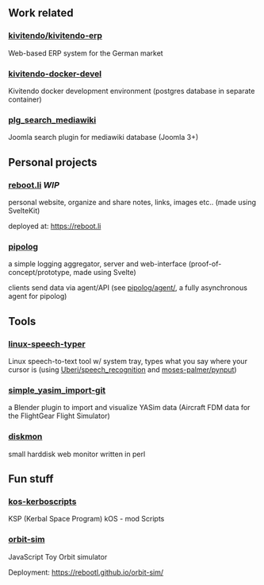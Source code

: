## Work related

### [kivitendo/kivitendo-erp](https://github.com/kivitendo/kivitendo-erp)
Web-based ERP system for the German market

### [kivitendo-docker-devel](https://github.com/rebootl/kivitendo-docker-devel)
Kivitendo docker development environment (postgres database in separate container)

### [plg_search_mediawiki](https://github.com/rebootl/plg_search_mediawiki)
Joomla search plugin for mediawiki database (Joomla 3+)

## Personal projects

### [reboot.li](https://github.com/rebootl/reboot.li) _WIP_
personal website, organize and share notes, links, images etc.. (made using SvelteKit)

deployed at: https://reboot.li

### [pipolog](https://github.com/rebootl/pipolog)
a simple logging aggregator, server and web-interface (proof-of-concept/prototype, made using Svelte)

clients send data via agent/API (see [pipolog/agent/](https://github.com/rebootl/pipolog/tree/master/agent), a fully asynchronous agent for pipolog)

## Tools

### [linux-speech-typer](https://github.com/rebootl/linux-speech-typer)
Linux speech-to-text tool w/ system tray, types what you say where your cursor is (using [Uberi/speech_recognition](https://github.com/Uberi/speech_recognition) and [moses-palmer/pynput](https://github.com/moses-palmer/pynput))

### [simple_yasim_import-git](https://github.com/rebootl/simple_yasim_import-git)
a Blender plugin to import and visualize YASim data (Aircraft FDM data for the FlightGear Flight Simulator)

### [diskmon](https://github.com/rebootl/diskmon)
small harddisk web monitor written in perl

## Fun stuff

### [kos-kerboscripts](https://github.com/rebootl/kos-kerboscripts)
KSP (Kerbal Space Program) kOS - mod Scripts

### [orbit-sim](https://github.com/rebootl/orbit-sim)
JavaScript Toy Orbit simulator

Deployment: https://rebootl.github.io/orbit-sim/
